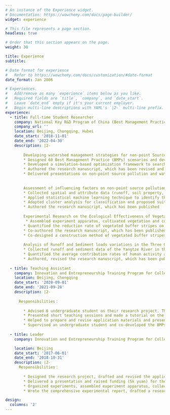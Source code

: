 ```yaml
---
# An instance of the Experience widget.
# Documentation: https://wowchemy.com/docs/page-builder/
widget: experience

# This file represents a page section.
headless: true

# Order that this section appears on the page.
weight: 30

title: Experience
subtitle:

# Date format for experience
#   Refer to https://wowchemy.com/docs/customization/#date-format
date_format: Jan 2006

# Experiences.
#   Add/remove as many `experience` items below as you like.
#   Required fields are `title`, `company`, and `date_start`.
#   Leave `date_end` empty if it's your current employer.
#   Begin multi-line descriptions with YAML's `|2-` multi-line prefix.
experience:
  - title: Full-time Student Researcher
    company: National Key R&D Program of China (Best Management Practices for Non-point Source Pollution Control in the Three Gorges Reservoir Region (2017YFC0505303))
    company_url: ''
    location: Beijing, Chongqing, Hubei
    date_start: '2018-11-01'
    date_end: '2022-04-30'
    description: |2-
    
        Developing watershed management strategies for non-point Source Pollution reduction
        * Designed 60 Best Management Practice (BMPs) scenarios and developed a database comprising the ecological effectiveness and costs of each BMPs scenario
        * Developed a simulation-based optimization framework to search the cost-effective watershed management strategies, and compared the performance of several advanced MOEAs.The optimized strategies are remarkably less costly than the commonly used targeting strategies in terms of achieving the same pollutant reduction target.
        * Authored the research manuscript, which has been revised and submitted to the journal (under review)
        * Delivered presentations on non-point source pollution and watershed management for international graduate students (2022-5-16)
       
        
        Assessment of influencing factors on non-point source pollution critical source areas
        * Collected spatial and attribute data (runoff, soil property, land use and meteorological data, etc.), developed a semi-distributed model (AnnAGNPS) for the study watershed and identified the critical source areas of non-point source pollution
        * Applied statistical machine learning technique to identify the dominant NPSP influencing factors, as well as the non-linear relationships and thresholds associated with the pollutant loads that watershed managers should be aware of
        * Adopted cluster analysis for classification and proposed suitable BMP scenarios for decision makers
        * Authored the research manuscript, which has been published
        
        Experimental Research on the Ecological Effectiveness of Vegetated Buffer Stripes
         * Assembled experiment apparatus, cultivated vegetation and collected water samples in the field experiments, measured water quality indicators in the laboratory
        * Quantified the reduction rate of vegetated buffer stripes on sediment, total nitrogen and total phosphorus, identified the optimal width of stripe and vegetation type for non-point source pollution control in the Three Gorges Reservoir Region
        * Co-authored the research manuscript, which has been published
        * Co-designed a construction method of vegetated buffer stripes, which is particularly beneficial for non-point source pollution reduction in sloping areas. This method has been published as a patent
        
        Analysis of Runoff and Sediment loads variations in the Three Gorges Reservoir Region
        * Collected runoff and sediment data of the Yangtze River in the Three Gorges Reservoir Region (2002-2017), applied Mann-Kendall test, Double Cumulative Curve, and wavelet analysis to explore the trends and mutation points of long-term runoff and sediment loads
        * Quantified the average contribution rates of human activity and climate change factors to runoff and sediment loads variation, which further validated the ecological impact of the construction of Three Gorges Dam
        * Authored, revised the research manuscript, which has been published
        
  - title: Teaching Assistant
    company: Innovation and Entrepreneurship Training Program for College Students (BMPs Selection System For Non-point Spurce Pollution Control)
    location: Beijing, Chongqing
    date_start: '2020-09-01'
    date_end: '2021-09-28'
    description: |2-
      
      Responsibilities：
      
        * Advised 6 undergraduate student on their research project. The study focuses on developing an efficient and simple tool for identifying potentially useful BMPs for non-point source pollution control, which provides data support for decision makers
        * Presented short teaching sessions and made a tutorial on the basic functionalities of the AnnAGNPS model, and how to use it to evaluate the reduction effectiveness of BMPs
        * Helped to prepare and revise application materials and presentations for the final defense
        * Supervised an undergraduate student and co-developed the BMPs selection system software
    
  - title: Leader
    company: Innovation and Entrepreneurship Training Program for College Students (Study on the Soil Erosion Resistance Characteristics of Different Vegetation Pattern)

    location: Beijing 
    date_start: '2017-06-01'
    date_end: '2018-10-31'
    description: |2-
      Responsibilities：
 
        * Designed the research project, drafted and revised the application materials
        * Delivered a presentation and raised funding (5k yuan) for the project 
        * Organized experiments, assembled experiment apparatus, collected sediment samples and measured sediment loads after every experiment
        * Wrote the comprehensive experimental report, drafted a research manuscript and made the final defense

design:
  columns: '2'
---
```


